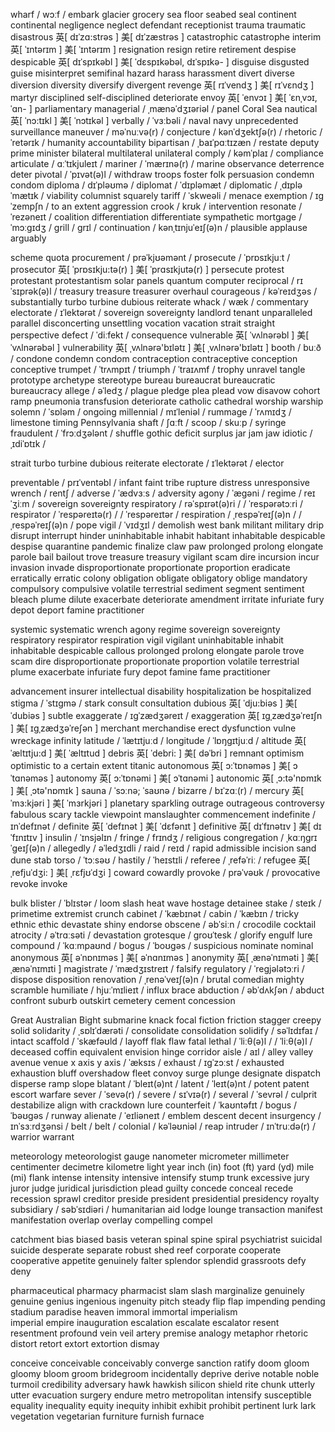 wharf / wɔːf /
embark
glacier
grocery
sea floor
seabed
seal
continent
continental
negligence
neglect
defendant
receptionist
trauma
traumatic
disastrous 英[ dɪˈzɑ:strəs ] 美[ dɪˈzæstrəs ]
catastrophic
catastrophe
interim 英[ ˈɪntərɪm ] 美[ ˈɪntərɪm ]
resignation
resign
retire
retirement
despise
despicable 英[ dɪˈspɪkəbl ] 美[ ˈdɛspɪkəbəl, dɪˈspɪkə- ]
disguise
disgusted
guise
misinterpret
semifinal
hazard
harass
harassment
divert
diverse
diversion
diversity
diversify
divergent
revenge 英[ rɪˈvendʒ ] 美[ rɪˈvɛndʒ ]
martyr
disciplined
self-disciplined
deteriorate
envoy 英[ ˈenvɔɪ ] 美[ ˈɛnˌvɔɪ, ˈɑn- ]
parliamentary
managerial / ˌmænəˈdʒɪəriəl /
panel
Coral Sea
nautical 英[ ˈnɔ:tɪkl ] 美[ ˈnɔtɪkəl ]
verbally / ˈvɜːbəli /
naval
navy
unprecedented
surveillance
maneuver / məˈnuːvə(r) /
conjecture / kənˈdʒektʃə(r) /
rhetoric / ˈretərɪk /
humanity
accountability
bipartisan / ˌbaɪˈpɑːtɪzæn /
restate
deputy prime minister
bilateral
multilateral
unilateral
comply / kəmˈplaɪ /
compliance
articulate / ɑːˈtɪkjuleɪt /
mariner / ˈmærɪnə(r) /
marine
observance
deterrence
deter
pivotal / ˈpɪvət(ə)l /
withdraw troops
foster
folk
persuasion
condemn
condom
diploma / dɪˈpləʊmə /
diplomat / ˈdɪpləmæt /
diplomatic / ˌdɪpləˈmætɪk /
viability
columnist
squarely
tariff / ˈskweəli /
menace
exemption / ɪɡˈzempʃn /
to an extent
aggression
crook / krʊk /
intervention
resonate / ˈrezəneɪt /
coalition
differentiation
differentiate
sympathetic
mortgage / ˈmɔːɡɪdʒ /
grill / ɡrɪl /
continuation / kənˌtɪnjuˈeɪʃ(ə)n /
plausible
applause
arguably

scheme
quota
procurement / prəˈkjʊəmənt /
prosecute / ˈprɒsɪkjuːt /
prosecutor 英[ ˈprɒsɪkju:tə(r) ] 美[ ˈprɑsɪkjutə(r) ]
persecute
protest
protestant
protestantism
solar panels
quantum computer
reciprocal / rɪˈsɪprək(ə)l /
treasury
treasure
treasurer
overhaul
courageous / kəˈreɪdʒəs /
substantially
turbo
turbine
dubious
reiterate
whack / wæk /
commentary
electorate / ɪˈlektərət /
sovereign
sovereignty
landlord
tenant
unparalleled
parallel
disconcerting
unsettling
vocation
vacation
strait
straight
perspective
defect / ˈdiːfekt /
consequence
vulnerable 英[ ˈvʌlnərəbl ] 美[ ˈvʌlnərəbəl ]
vulnerability 英[ ˌvʌlnərə'bɪlətɪ ] 美[ ˌvʌlnərə'bɪlətɪ ]
booth / buːð /
condone
condemn
condom
contraception
contraceptive
conception
conceptive
trumpet / ˈtrʌmpɪt /
triumph / ˈtraɪʌmf /
trophy
unravel
tangle
prototype
archetype
stereotype
bureau
bureaucrat
bureaucratic
bureaucracy
allege / əˈledʒ /
plague
pledge
plea
plead
vow
disavow
cohort
ramp
pneumonia
transfusion
deteriorate
catholic
cathedral
worship
warship
solemn / ˈsɒləm /
ongoing
millennial / mɪˈleniəl /
rummage / ˈrʌmɪdʒ /
limestone
timing
Pennsylvania
shaft / ʃɑːft /
scoop / skuːp /
syringe
fraudulent / ˈfrɔːdʒələnt /
shuffle
gothic
deficit
surplus
jar
jam
jaw
idiotic / ˌɪdiˈɒtɪk /

strait
turbo
turbine
dubious
reiterate
electorate / ɪˈlektərət /
elector

preventable / prɪˈventəbl /
infant
faint
tribe
rupture
distress
unresponsive
wrench / rentʃ /
adverse / ˈædvɜːs /
adversity
agony / ˈæɡəni /
regime / reɪˈʒiːm /
sovereign
sovereignty
respiratory / rəˈspɪrət(ə)ri / / ˈrespərətɔːri /
respirator / ˈrespəreɪtə(r) / / ˈrespəreɪtər /
respiration / ˌrespəˈreɪʃ(ə)n / / ˌrespəˈreɪʃ(ə)n /
pope
vigil / ˈvɪdʒɪl /
demolish
west bank
militant
military
drip
disrupt
interrupt
hinder
uninhabitable
inhabit
habitant
inhabitable
despicable
despise
quarantine
pandemic
finalize
claw
paw
prolonged
prolong
elongate
parole
bail
bailout
trove
treasure
treasury
vigilant
scam
dire
incursion
incur
invasion
invade
disproportionate
proportionate
proportion
eradicate
erratically
erratic
colony
obligation
obligate
obligatory
oblige
mandatory
compulsory
compulsive
volatile
terrestrial
sediment
segment
sentiment
bleach
plume
dilute
exacerbate
deteriorate
amendment
irritate
infuriate
fury
depot
deport
famine
practitioner

systemic
systematic
wrench
agony
regime
sovereign
sovereignty
respiratory
respirator
respiration
vigil
vigilant
uninhabitable
inhabit
inhabitable
despicable
callous
prolonged
prolong
elongate
parole
trove
scam
dire
disproportionate
proportionate
proportion
volatile
terrestrial
plume
exacerbate
infuriate
fury
depot
famine
fame
practitioner

advancement
insurer
intellectual disability
hospitalization
be hospitalized
stigma / ˈstɪɡmə /
stark
consult
consultation
dubious 英[ ˈdju:biəs ] 美[ ˈdubiəs ]
subtle
exaggerate / ɪɡˈzædʒəreɪt /
exaggeration 英[ ɪgˌzædʒəˈreɪʃn ] 美[ ɪɡˌzædʒəˈreʃən ]
merchant
merchandise
erect
dysfunction
vulne
wreckage
infinity
latitude / ˈlætɪtjuːd /
longitude / ˈlɒŋɡɪtjuːd /
altitude 英[ ˈæltɪtju:d ] 美[ ˈæltɪtud ]
debris 英[ ˈdebri: ] 美[ dəˈbri ]
remnant
optimism
optimistic
to a certain extent
titanic
autonomous 英[ ɔ:ˈtɒnəməs ] 美[ ɔˈtɑnəməs ]
autonomy 英[ ɔ:ˈtɒnəmi ] 美[ ɔˈtɑnəmi ]
autonomic 英[ ˌɔ:tə'nɒmɪk ] 美[ ˌɔtə'nɒmɪk ]
sauna / ˈsɔːnə; ˈsaʊnə /
bizarre / bɪˈzɑː(r) /
mercury 英[ ˈmɜ:kjəri ] 美[ ˈmɜrkjəri ]
planetary
sparkling
outrage
outrageous
controversy
fabulous
scary
tackle
viewpoint
manslaughter
commencement
indefinite / ɪnˈdefɪnət /
definite 英[ ˈdefɪnət ] 美[ ˈdɛfənɪt ]
definitive 英[ dɪˈfɪnətɪv ] 美[ dɪˈfɪnɪtɪv ]
insulin / ˈɪnsjəlɪn /
fringe / frɪndʒ /
religious
congregation / ˌkɑːŋɡrɪˈɡeɪʃ(ə)n /
allegedly / əˈledʒɪdli /
raid / reɪd /
rapid
admissible
incision
sand dune
stab
torso / ˈtɔːsəʊ /
hastily / ˈheɪstɪli /
referee / ˌrefəˈriː /
refugee 英[ ˌrefjuˈdʒi: ] 美[ ˌrɛfjʊˈdʒi ]
coward
cowardly
provoke / prəˈvəʊk /
provocative
revoke
invoke

bulk
blister / ˈblɪstər /
loom
slash
heat wave
hostage
detainee
stake / steɪk /
primetime
extremist
crunch
cabinet / ˈkæbɪnət /
cabin / ˈkæbɪn /
tricky
ethnic
ethic
devastate
shiny
endorse
obscene / əbˈsiːn /
crocodile
cocktail
atrocity / əˈtrɑːsəti /
devastation
grotesque / ɡroʊˈtesk /
glorify
engulf
lure
compound / ˈkɑːmpaʊnd /
bogus / ˈboʊɡəs /
suspicious
nominate
nominal
anonymous 英[ əˈnɒnɪməs ] 美[ əˈnɑnɪməs ]
anonymity 英[ ˌænəˈnɪməti ] 美[ ˌænəˈnɪmɪti ]
magistrate / ˈmædʒɪstreɪt /
falsify
regulatory / ˈreɡjələtɔːri /
dispose
disposition
renovation / ˌrenəˈveɪʃ(ə)n /
brutal
comedian
mighty
scramble
humiliate / hjuːˈmɪlieɪt /
influx
brace
abduction / əbˈdʌkʃən /
abduct
confront
suburb
outskirt
cemetery
cement
concession

Great Australian Bight
submarine
knack
focal
fiction
friction
stagger
creepy
solid
solidarity / ˌsɒlɪˈdærəti /
consolidate
consolidation
solidify / səˈlɪdɪfaɪ /
intact
scaffold / ˈskæfəʊld /
layoff
flak
flaw
fatal
lethal / ˈliːθ(ə)l / / ˈliːθ(ə)l /
deceased
coffin
equivalent
envision
hinge
corridor
aisle / aɪl /
alley
valley
avenue
venue
x axis
y axis / ˈæksɪs /
exhaust / ɪɡˈzɔːst /
exhausted
exhaustion
bluff
overshadow
fleet
convoy
surge
plunge
designate
dispatch
disperse
ramp
slope
blatant / ˈbleɪt(ə)nt /
latent / ˈleɪt(ə)nt /
potent
patent
escort
warfare
sever / ˈsevə(r) /
severe / sɪˈvɪə(r) /
several / ˈsevrəl /
culprit
destabilize
align with
crackdown
lure
counterfeit / ˈkaʊntəfɪt /
bogus / ˈbəʊɡəs /
runway
alienate / ˈeɪliəneɪt /
emblem
descent
decent
insurgency / ɪnˈsɜːrdʒənsi /
belt / belt /
colonial / kəˈləʊniəl /
reap
intruder / ɪnˈtruːdə(r) /
warrior
warrant

meteorology
meteorologist
gauge
nanometer
micrometer
millimeter
centimenter
decimetre
kilometre
light year
inch (in)
foot (ft)
yard (yd)
mile (mi)
flank
intense
intensity
intensive
intensify
stump
trunk
excessive
jury
juror
judge
juridical
jurisdiction
plead guilty
concede
conceal
recede
recession
sprawl
creditor
preside
president
presidential
presidency
royalty
subsidiary / səbˈsɪdiəri /
humanitarian aid
lodge
lounge
transaction
manifest
manifestation
overlap
overlay
compelling
compel

catchment
bias
biased
basis
veteran
spinal
spine
spiral
psychiatrist
suicidal
suicide
desperate
separate
robust
shed
reef
corporate
cooperate
cooperative
appetite
genuinely
falter
splendor
splendid
grassroots
defy
deny

pharmaceutical
pharmacy
pharmacist
slam
slash
marginalize
genuinely
genuine
genius
ingenious
ingenuity
pitch
steady
flip
flap
impending
pending
stadium
paradise
heaven
immoral
immortal
imperialism  
imperial
empire
inauguration
escalation
escalate
escalator
resent
resentment
profound
vein
veil
artery
premise
analogy
metaphor
rhetoric
distort
retort
extort
extortion
dismay

conceive
conceivable
conceivably
converge
sanction
ratify
doom
gloom
gloomy
bloom
groom
bridegroom
incidentally
deprive
derive
notable
noble
turmoil
credibility
adversary
hawk
hawkish
silicon
shield
rite
chunk
utterly
utter
evacuation
surgery
endure
metro
metropolitan
intensify
susceptible
equality
inequality
equity
inequity
inhibit
exhibit
prohibit
pertinent
lurk
lark
vegetation
vegetarian
furniture
furnish
furnace
